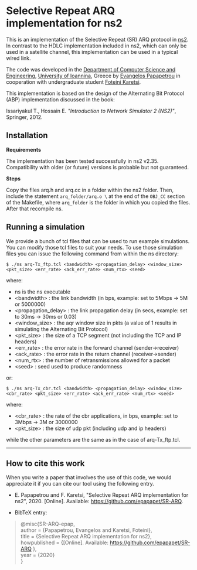 # Selective Repeat ARQ implementation for ns2

This is an implementation of the Selective Repeat (SR) ARQ protocol in [ns2](https://www.isi.edu/nsnam/ns/). In contrast to the HDLC implementation included in ns2, which can only be used in a satellite channel, this implementation can be used in a typical wired link.

The code was developed in the [Department of Computer Science and Engineering](http://www.cse.uoi.gr/en/index.php?menu=m1), [University of Ioannina](http://www.uoi.gr/en), Greece by [Evangelos Papapetrou](http://cse.uoi.gr/~epap) in cooperation with undergraduate student [Foteini Karetsi](https://github.com/pkaretsi).

This implementation is based on the design of the Alternating Bit Protocol (ABP) implementation discussed in the book:

Issariyakul T., Hossain E. _"Introduction to Network Simulator 2 (NS2)"_, Springer, 2012.

## Installation

**Requirements**

The implementation has been tested successfully in ns2 v2.35. Compatibility with older (or future) versions is probable but not guaranteed.

**Steps**

Copy the files arq.h and arq.cc in a folder within the ns2 folder. Then, include the statement ``arq_folder/arq.o \`` at the end of the ``OBJ_CC`` section of the Makefile, where ``arq_folder`` is the folder in which you copied the files. After that recompile ns.

## Running a simulation

We provide a bunch of tcl files that can be used to run example simulations. You can modify those tcl files to suit your needs. To use those simulation files you can issue the following command from within the ns directory:

```
$ ./ns arq-Tx_ftp.tcl <bandwidth> <propagation_delay> <window_size> <pkt_size> <err_rate> <ack_err_rate> <num_rtx> <seed>
```

where:

* ns is the ns executable
* \<bandwidth\> : the link bandwidth (in bps, example: set to 5Mbps -> 5M or 5000000)
* \<propagation_delay\> : the link propagation delay (in secs, example: set to 30ms -> 30ms or 0.03)
* \<window_size\> : the aqr window size in pkts (a value of 1 results in simulating the Alternating Bit Protocol)
* \<pkt_size\> : the size of a TCP segment (not including the TCP and IP headers)
* \<err_rate\> : the error rate in the forward channel (sender->receiver)
* \<ack_rate\> : the error rate in the return channel (receiver->sender)
* \<num_rtx\> : the number of retransmissions allowed for a packet
* \<seed\> : seed used to produce randomness

or:

```
$ ./ns arq-Tx_cbr.tcl <bandwidth> <propagation_delay> <window_size> <cbr_rate> <pkt_size> <err_rate> <ack_err_rate> <num_rtx> <seed>
```

where: 

* \<cbr_rate\> : the rate of the cbr applications, in bps, example: set to 3Mbps -> 3M or 3000000
* \<pkt_size\> : the size of udp pkt (including udp and ip headers)

while the other parameters are the same as in the case of arq-Tx_ftp.tcl.

-----------------------
## How to cite this work

When you write a paper that involves the use of this code, we would appreciate it if you can cite our tool using the following entry.

* E. Papapetrou and F. Karetsi, "Selective Repeat ARQ implementation for ns2", 2020. [Online]. Available: https://github.com/epapapet/SR-ARQ.

* BibTeX entry:
>@misc{SR-ARQ-epap,  
>	author = {Papapetrou, Evangelos and Karetsi, Foteini},  
>	title = {Selective Repeat ARQ implementation for ns2},  
>	howpublished = {[Online]. Available: https://github.com/epapapet/SR-ARQ },  
>	year = {2020}  
>}
